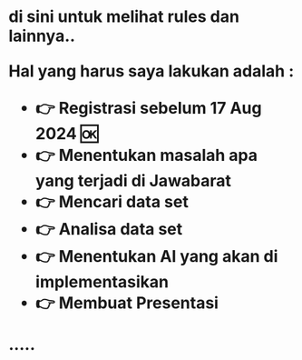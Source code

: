 <h1 align="center>HACKATHON 2024 BY DISKOMINFO JABAR</h1>

✈️✈️✈️✈️

Ini adalah projek baru yang saya lakoni di Agustus 2024. Ketika saya membuka, saya melihat positangan dari @Diskominfojabar. Saya sangat tertarik dengan apa yang disampaikan dalam postingan tersebut, bukanhanya hdiah namun saya ketika mengikuti kompetisi pasti melakukan effort yang luar biasa, sehingga saya mendapat banyak insght baru.. 

🖐️ Check this out 🖐️

klik [di sini](https://www.alibabacloud.com/en/developer/idn-genai-hackathon-2024?_p_lc=1&utm_source=microcredential_kominfo&utm_medium=shorturl&utm_source=kominfo&utm_medium=shorturl*) untuk melihat rules dan lainnya..

Hal yang harus saya lakukan adalah :
- 👉 Registrasi sebelum 17 Aug 2024 🆗
- 👉 Menentukan masalah apa yang terjadi di Jawabarat
- 👉 Mencari data set
- 👉 Analisa data set
- 👉 Menentukan AI yang akan di implementasikan
- 👉 Membuat Presentasi

.....
